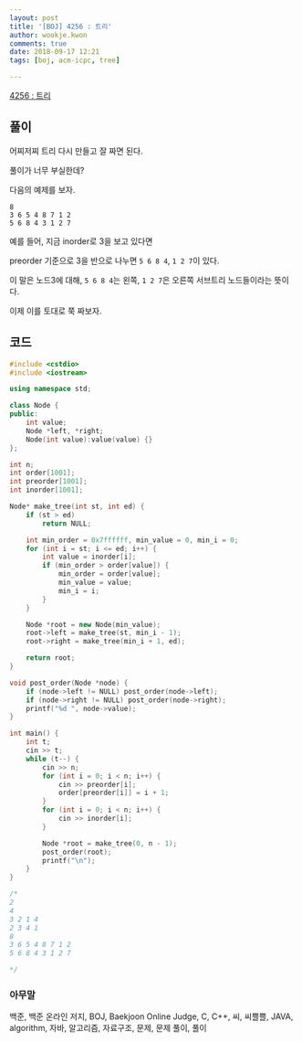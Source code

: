 ```yaml
---
layout: post
title: '[BOJ] 4256 : 트리'
author: wookje.kwon
comments: true
date: 2018-09-17 12:21
tags: [boj, acm-icpc, tree]

---
```


[4256 : 트리](https://www.acmicpc.net/problem/4256)  

## 풀이

어찌저찌 트리 다시 만들고 잘 짜면 된다.

풀이가 너무 부실한데?

다음의 예제를 보자.

```
8
3 6 5 4 8 7 1 2
5 6 8 4 3 1 2 7
```

예를 들어, 지금 inorder로 3을 보고 있다면

preorder 기준으로 3을 반으로 나누면 `5 6 8 4`, `1 2 7`이 있다.

이 말은 노드3에 대해, `5 6 8 4`는 왼쪽, `1 2 7`은 오른쪽 서브트리 노드들이라는 뜻이다.

이제 이를 토대로 쭉 짜보자.

## 코드

```cpp
#include <cstdio>
#include <iostream>

using namespace std;

class Node {
public:
    int value;
    Node *left, *right;
    Node(int value):value(value) {}
};

int n;
int order[1001];
int preorder[1001];
int inorder[1001];

Node* make_tree(int st, int ed) {
    if (st > ed)
        return NULL;

    int min_order = 0x7ffffff, min_value = 0, min_i = 0;
    for (int i = st; i <= ed; i++) {
        int value = inorder[i];
        if (min_order > order[value]) {
            min_order = order[value];
            min_value = value;
            min_i = i;
        }
    }

    Node *root = new Node(min_value);
    root->left = make_tree(st, min_i - 1);
    root->right = make_tree(min_i + 1, ed);

    return root;
}

void post_order(Node *node) {
    if (node->left != NULL) post_order(node->left);
    if (node->right != NULL) post_order(node->right);
    printf("%d ", node->value);
}

int main() {
    int t;
    cin >> t;
    while (t--) {
        cin >> n;
        for (int i = 0; i < n; i++) {
            cin >> preorder[i];
            order[preorder[i]] = i + 1;
        }
        for (int i = 0; i < n; i++) {
            cin >> inorder[i];
        }

        Node *root = make_tree(0, n - 1);
        post_order(root);
        printf("\n");
    }
}

/*
2
4
3 2 1 4
2 3 4 1
8
3 6 5 4 8 7 1 2
5 6 8 4 3 1 2 7

*/
```  

### 아무말  
백준, 백준 온라인 저지, BOJ, Baekjoon Online Judge, C, C++, 씨, 씨쁠쁠, JAVA, algorithm, 자바, 알고리즘, 자료구조, 문제, 문제 풀이, 풀이

